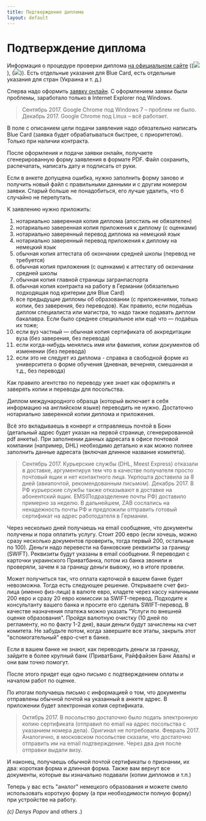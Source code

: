 ```yaml
---
title: Подтверждение диплома
layout: default
---
```


# Подтверждение диплома

Информация о процедуре проверки диплома [на официальном сайте](https://www.kmk.org/kmk/information-in-english/statement-of-comparability-for-foreign-higher-education-qualifications.html) ((![](https://raw.githubusercontent.com/ru-de/faq/master/files/de.gif)), (![](https://raw.githubusercontent.com/ru-de/faq/master/files/en.gif))).
Есть отдельные указания для Blue Card, есть отдельные указания для стран (Украина и т. д.)

Сперва надо оформить [заявку онлайн](https://www.kmk.org/kmk/information-in-english/statement-of-comparability-for-foreign-higher-education-qualifications/application-and-fees/application-form.html).
С оформлением заявки были проблемы, заработало только в Internet Explorer под Windows.
> Сентябрь 2017. Google Chrome под Windows 7 – проблем не было.
> Декабрь 2017. Google Chrome под Linux – всё работает.

В поле с описанием цели подачи заявления надо обязательно написать Blue Card (заявка будет обрабатываться быстрее, с приоритетом). Только при наличии контракта.

После оформления и подачи заявки онлайн, получаете сгенерированную форму заявления в формате PDF. Файл сохранить, распечатать, написать дату и подписать от руки.

Если в анкете допущена ошибка, нужно заполнить форму заново и получить новый файл с правильными данными и с другим номером заявки. Старый больше не понадобиться, его лучше удалить, что б случайно не перепутать.

К заявлению нужно приложить:

1. нотариально заверенная копия диплома (апостиль не обязателен)
2. нотариально заверенная копия приложения к диплому (с оценками)
3. нотариально заверенный перевод диплома на немецкий язык
4. нотариально заверенный перевод приложения к диплому на немецкий язык
5. обычная копия аттестата об окончании средней школы (перевод не требуется)
6. обычная копия приложения (с оценками) к аттестату об окончании средней школы
7. обычная копия главной страницы загранпаспорта
8. обычная копия контракта на работу в Германии (обязательно подходящая под критерии для Blue Card)
9. все предыдущие дипломы об образовании (с приложениями, только копии, без заверения, без переводов). Как правило, если подаёшь диплом специалиста или магистра, то надо также подавать диплом бакалавра. Если было среднее специальное или ещё что — подаёшь их тоже;
10. если вуз частный — обычная копия сертификата об аккредитации вуза (без заверения, без перевода)
11. если когда-нибудь менялись имя или фамилия, копии документов об изменении (без перевода)
12. если это не следует из диплома - справка в свободной форме из университета о форме обучения (дневная, вечерняя, смешанная и т.д., без перевода)

Как правило агентство по переводу уже знает как оформлять и заверять копии и переводы для посольства.

Диплом международного образца (который включает в себя информацию на английском языке) переводить не нужно. Достаточно нотариально заверенной копии диплома и приложения.

Всё это вкладываешь в конверт и отправляешь почтой в Бонн (детальный адрес будет указан на первой странице, сгенерированной pdf анкеты). При заполнении данных адресата в офисе почтовой компании (например, DHL) необходимо детально и как можно полнее заполнить данные адресата (включая длинное название комитета).
> Сентябрь 2017. Курьерские службы (DHL, Meest Express) отказали в доставке, аргументируя тем что в качестве получателя просто почтовый ящик и нет контактного лица. Укрпошта доставила за 8 дней (авиапочтой, рекомендованным письмом).
> Декабрь 2017. В РФ курьерские службы также отказывают в доставке на абонентский ящик. EMS(Подразделение почты РФ) доставило примерно за неделю. В дальнейшем, ZAB сослались на ненадежность почты РФ и предложили отправить готовый сертификат на адрес работодателя в Германии.

Через несколько дней получаешь на email сообщение, что документы получены и пора оплатить услугу. Стоит 200 евро (если хочешь, можно сразу несколько документов проверить, тогда первый 200, остальные по 100). Деньги надо перевести на банковские реквизиты за границу (SWIFT). Реквизиты будут указаны в email сообщении. Я переводил с карточки украинского Приватбанка, потом из банка звонили и проверяли, зачем я за границу деньги вывожу, но в итоге провели.

Может получиться так, что оплата карточкой в вашем банке будет невозможна. Тогда есть следующее решение. Открываете счет физ-лица (именно физ-лица) в валюте евро, кладете через кассу наличными 200 евро и сразу 20 евро комиссии за SWIFT-перевод. Подходите к консультанту вашего банка и просите его сделать SWIFT-перевод. В качестве назначения платежа можно указать "Услуги по внешней оценке образования". Пройдя валютную очистку (10 дней по регламенту, но по факту 1-2 дня), ваши деньги будут зачислены на счет комитета. Не забудьте потом, когда завершите все этапы, закрыть этот "вспомогательный" евро-счет в банке.

Если в вашем банке не знают, как переводить деньги за границу, зайдите в более крупный банк (ПриватБанк, Райффайзен Банк Аваль) и они вам точно помогут.

После этого придет еще одно письмо с подтверждением оплаты и началом работ по оценке.

По итогам получаешь письмо с информацией о том, что документы отправлены обычной почтой на указанный в анкете адрес. В приложении будет электронная копия сертификата.
> Октябрь 2017. В посольство достаточно было подать электронную копию сертификата (отправил по email на адрес посольства с указанием номера дела). Оригинал не потребовали.
> Февраль 2017. Аналогично, в московском посольстве сказали, что достаточно отправить им на email подтверждение. Через два дня после отправки выдали визу.

И наконец, получаешь обычной почтой сертификаты о признании, их два: короткая форма и длинная форма.
Также вам вернут все документы, которые вы изначально подавали (копии дипломов и т.п.)

Теперь у вас есть "аналог" немецкого образования и можете смело использовать короткую форму (а при необходимости полную форму) при устройстве на работу.



*(c) Denys Popov* and others .)
